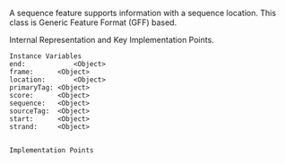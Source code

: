 A sequence feature supports information with a sequence location. This class is Generic Feature Format (GFF) based.
 
Internal Representation and Key Implementation Points.

    Instance Variables
	end:			<Object>
	frame:		<Object>
	location:		<Object>
	primaryTag:	<Object>
	score:		<Object>
	sequence:	<Object>
	sourceTag:	<Object>
	start:		<Object>
	strand:		<Object>


    Implementation Points